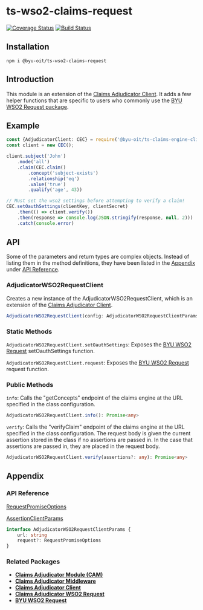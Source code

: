 # ts-wso2-claims-request
[![Coverage Status](https://coveralls.io/repos/github/byu-oit/ts-wso2-claims-request/badge.svg?branch=master)](https://coveralls.io/github/byu-oit/ts-wso2-claims-request?branch=master)
[![Build Status](https://travis-ci.org/byu-oit/ts-wso2-claims-request.svg?branch=master)](https://travis-ci.org/byu-oit/ts-wso2-claims-request)

## Installation
`npm i @byu-oit/ts-wso2-claims-request`

## Introduction
This module is an extension of the [Claims Adjudicator Client](https://github.com/byu-oit/ts-claims-engine-client). It adds a few helper functions that are specific to users who commonly use the [BYU WSO2 Request package](htts://github.com/byu-oit/byu-wso2-request).

## Example
```ts
const {AdjudicatorClient: CEC} = require('@byu-oit/ts-claims-engine-client')
const client = new CEC();

client.subject('John')
    .mode('all')
    .claim(CEC.claim()
        .concept('subject-exists')
        .relationship('eq')
        .value('true')
        .qualify('age', 43))

// Must set the wso2 settings before attempting to verify a claim!
CEC.setOauthSettings(clientKey, clientSecret)
	.then(() => client.verify())
	.then(response => console.log(JSON.stringify(response, null, 2)))
	.catch(console.error)
```

## API
Some of the parameters and return types are complex objects. Instead of listing them in the method definitions, they have been listed in the [Appendix](#appendix) under [API Reference](#api-reference).

### AdjudicatorWSO2RequestClient
Creates a new instance of the AdjudicatorWSO2RequestClient, which is an extension of the [Claims Adjudicator Client](https://github.com/byu-oit/ts-claims-engine-client).
```ts
AdjudicatorWSO2RequestClient(config: AdjudicatorWSO2RequestClientParams, assertionParams?: AssertionClientParams)
```


### Static Methods
`AdjudicatorWSO2RequestClient.setOauthSettings`: Exposes the [BYU WSO2 Request](https://github.com/byu-oit/byu-wso2-request) setOauthSettings function.

`AdjudicatorWSO2RequestClient.request`: Exposes the [BYU WSO2 Request](https://github.com/byu-oit/byu-wso2-request) request function.

### Public Methods
`info`: Calls the "getConcepts" endpoint of the claims engine at the URL specified in the class configuration.
```ts
AdjudicatorWSO2RequestClient.info(): Promise<any>
```

`verify`: Calls the "verifyClaim" endpoint of the claims engine at the URL specified in the class configuration. The request body is given the current assertion stored in the class if no assertions are passed in. In the case that assertions are passed in, they are placed in the request body.
```ts
AdjudicatorWSO2RequestClient.verify(assertions?: any): Promise<any>
```


## Appendix

### API Reference

[RequestPromiseOptions](https://github.com/DefinitelyTyped/DefinitelyTyped/blob/7d1ee0c34ac518764b3d2b1ee3ff9dc5c5a5ddce/types/request-promise/index.d.ts#L24)

[AssertionClientParams](https://github.com/byu-oit/ts-claims-engine-client/#api-reference)

```ts
interface AdjudicatorWSO2RequestClientParams {
    url: string
    request?: RequestPromiseOptions
}
```

### Related Packages
* **[Claims Adjudicator Module (CAM)](https://github.com/byu-oit/ts-claims-engine)**
* **[Claims Adjudicator Middleware](https://github.com/byu-oit/ts-claims-engine-middleware)**
* **[Claims Adjudicator Client](https://github.com/byu-oit/ts-claims-engine-client)**
* **[Claims Adjudicator WSO2 Request](https://github.com/byu-oit/ts-wso2-claims-request)**
* **[BYU WSO2 Request](https://github.com/byu-oit/byu-wso2-request)**
